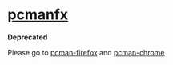 [pcmanfx](https://addons.mozilla.org/firefox/addon/pcman-bbs-extension/)
=============

**Deprecated**

Please go to [pcman-firefox](https://github.com/pcman-bbs/pcman-firefox) and [pcman-chrome](https://github.com/pcman-bbs/pcman-chrome)
